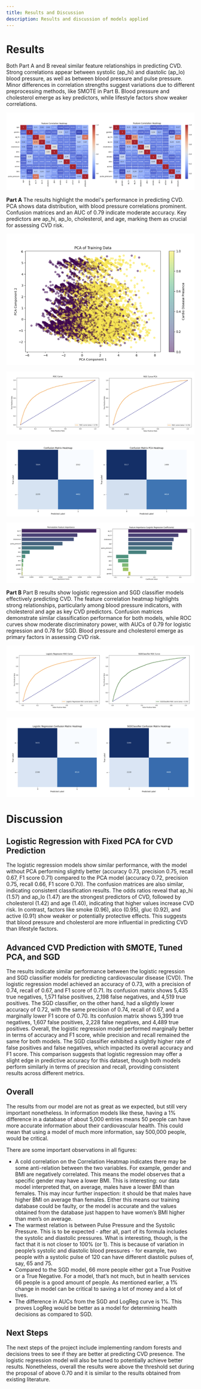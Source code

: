 ```yaml
---
title: Results and Discussion
description: Results and discussion of models applied
---
```


# Results

Both Part A and B reveal similar feature relationships in predicting CVD. Strong correlations appear between systolic (ap_hi) and diastolic (ap_lo) blood pressure, as well as between blood pressure and pulse pressure. Minor differences in correlation strengths suggest variations due to different preprocessing methods, like SMOTE in Part B. Blood pressure and cholesterol emerge as key predictors, while lifestyle factors show weaker correlations.

![Huge Image](../../../assets/heatmap.png)

**Part A**
The results highlight the model's performance in predicting CVD. PCA shows data distribution, with blood pressure correlations prominent. Confusion matrices and an AUC of 0.79 indicate moderate accuracy. Key predictors are ap_hi, ap_lo, cholesterol, and age, marking them as crucial for assessing CVD risk.

![Huge Image](../../../assets/pca.png)

![Huge Image](../../../assets/rocPartA.png)

![Huge Image](../../../assets/confmatrixPartA.png)

![Huge Image](../../../assets/featureimportance.png)

**Part B**
Part B results show logistic regression and SGD classifier models effectively predicting CVD. The feature correlation heatmap highlights strong relationships, particularly among blood pressure indicators, with cholesterol and age as key CVD predictors. Confusion matrices demonstrate similar classification performance for both models, while ROC curves show moderate discriminatory power, with AUCs of 0.79 for logistic regression and 0.78 for SGD. Blood pressure and cholesterol emerge as primary factors in assessing CVD risk.

![Huge Image](../../../assets/rocPartB.png)

![Huge Image](../../../assets/confmatrixPartB.png)

# Discussion

## Logistic Regression with Fixed PCA for CVD Prediction

The logistic regression models show similar performance, with the model without PCA performing slightly better (accuracy 0.73, precision 0.75, recall 0.67, F1 score 0.71) compared to the PCA model (accuracy 0.72, precision 0.75, recall 0.66, F1 score 0.70). The confusion matrices are also similar, indicating consistent classification results.
The odds ratios reveal that ap_hi (1.57) and ap_lo (1.47) are the strongest predictors of CVD, followed by cholesterol (1.42) and age (1.40), indicating that higher values increase CVD risk. In contrast, factors like smoke (0.96), alco (0.95), gluc (0.92), and active (0.91) show weaker or potentially protective effects. This suggests that blood pressure and cholesterol are more influential in predicting CVD than lifestyle factors.

## Advanced CVD Prediction with SMOTE, Tuned PCA, and SGD

The results indicate similar performance between the logistic regression and SGD classifier models for predicting cardiovascular disease (CVD). The logistic regression model achieved an accuracy of 0.73, with a precision of 0.74, recall of 0.67, and F1 score of 0.71. Its confusion matrix shows 5,435 true negatives, 1,571 false positives, 2,198 false negatives, and 4,519 true positives. The SGD classifier, on the other hand, had a slightly lower accuracy of 0.72, with the same precision of 0.74, recall of 0.67, and a marginally lower F1 score of 0.70. Its confusion matrix shows 5,399 true negatives, 1,607 false positives, 2,228 false negatives, and 4,489 true positives.
Overall, the logistic regression model performed marginally better in terms of accuracy and F1 score, while precision and recall remained the same for both models. The SGD classifier exhibited a slightly higher rate of false positives and false negatives, which impacted its overall accuracy and F1 score. This comparison suggests that logistic regression may offer a slight edge in predictive accuracy for this dataset, though both models perform similarly in terms of precision and recall, providing consistent results across different metrics.

## Overall

The results from our model are not as great as we expected, but still very important nonetheless. In information models like these, having a 1% difference in a database of about 5,000 entries means 50 people can have more accurate information about their cardiovascular health.  This could mean that using a model of much more information, say 500,000 people, would be critical.

There are some important observations in all figures:
- A cold correlation on the Correlation Heatmap indicates there may be some anti-relation between the two variables. For example, gender and BMI are negatively correlated. This means the model observes that a specific gender may have a lower BMI. This is interesting: our data model interpreted that, on average, males have a lower BMI than females. This may incur further inspection: it should be that males have higher BMI on average than females. Either this means our training database could be faulty, or the model is accurate and the values obtained from the database just happen to have women’s BMI higher than men’s on average.
- The warmest relation is between Pulse Pressure and the Systolic Pressure. This is to be expected - after all, part of its formula includes the systolic and diastolic pressures. What is interesting, though, is the fact that it is not closer to 100% (or 1). This is because of variation in people’s systolic and diastolic blood pressures - for example, two people with a systolic pulse of 120 can have different diastolic pulses of, say, 65 and 75.
- Compared to the SGD model, 66 more people either got a True Positive or a True Negative. For a model, that’s not much, but in health services 66 people is a good amount of people. As mentioned earlier, a 1% change in model can be critical to saving a lot of money and a lot of lives.
- The difference in AUCs from the SGD and LogReg curve is 1%. This proves LogReg would be better as a model for determining health decisions as compared to SGD.

## Next Steps

The next steps of the project include implementing random forests and decisions trees to see if they are better at predicting CVD presence. The logistic regression model will also be tuned to potentially achieve better results. Nonetheless, overall the results were above the threshold set during the proposal of above 0.70 and it is similar to the results obtained from existing literature.

